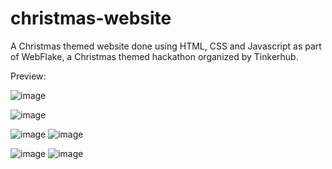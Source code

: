 # christmas-website
A Christmas themed website done using HTML, CSS and Javascript as part of WebFlake, a Christmas themed hackathon organized by Tinkerhub.

Preview:

![image](https://github.com/jumanajouhar/christmas-website/assets/106417445/b14bf1d8-e843-4096-8fa4-e85484fe09fa)

![image](https://github.com/jumanajouhar/christmas-website/assets/106417445/4bf0d150-8712-4752-b705-a2f08c416111)

![image](https://github.com/jumanajouhar/christmas-website/assets/106417445/92b2ac44-903c-48e7-b98a-1b23164356f6)
![image](https://github.com/jumanajouhar/christmas-website/assets/106417445/3a45a57c-2aef-437d-9f4e-4eee191dcc5d)

![image](https://github.com/jumanajouhar/christmas-website/assets/106417445/74844931-83fc-46cb-9522-14daab7b54c4)
![image](https://github.com/jumanajouhar/christmas-website/assets/106417445/b1d26612-0e76-4a32-93a0-de3080d1cb51)
